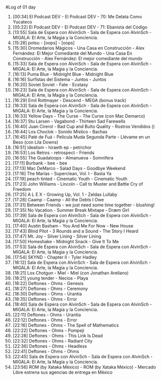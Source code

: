#Log of 01 day

1. [00:34] El Podcast DEV - El Podcast DEV - 70: Me Delata Como Yucateco
1. [05:22] El Podcast DEV - El Podcast DEV - 71: Ebanista del Código
1. [13:55] Sala de Espera con AlvinSch - Sala de Espera con AlvinSch - MIGALA: El Arte, la Magia y la Conciencia.
1. [15:28] potsu - [oops] - [oops]
1. [15:30] Dromedarios Mágicos - Una Casa en Construcción - Alex Fernández: El Mejor Comediante del Mundo - Una Casa En Construcción - Alex Fernández: El mejor comediante del mundo
1. [15:33] Sala de Espera con AlvinSch - Sala de Espera con AlvinSch - MIGALA: El Arte, la Magia y la Conciencia.
1. [16:13] Puma Blue - Midnight Blue - Midnight Blue
1. [16:16] Surfistas del Sistema - Juntos - Juntos
1. [16:20] Soviet Soviet - Fate - Ecstasy
1. [16:23] Sala de Espera con AlvinSch - Sala de Espera con AlvinSch - MIGALA: El Arte, la Magia y la Conciencia.
1. [16:29] Emil Rottmayer - Descend - MEGA (bonus track)
1. [16:33] Sala de Espera con AlvinSch - Sala de Espera con AlvinSch - MIGALA: El Arte, la Magia y la Conciencia.
1. [16:33] Yellow Days - The Curse - The Curse (con Mac Demarco)
1. [16:37] Stu Larsen - Vagabond - Thirteen Sad Farewells
1. [16:40] Juan Cirerol - Bad Cup and Bulto Quality - Rostros Vendidos ()
1. [16:44] Los Choclok - Sonido Místico - Bachas
1. [16:45] Paté de Fuá - Película Muda Segunda Parte - Llévame en un Beso (con Lila Downs)
1. [16:51] idealism - hiraeth ep - petrichor
1. [16:53] Los Retros - retrospect - Friends
1. [16:55] The Guadaloops - Almanueva - Somnífera
1. [17:11] Burbank - bee - bee
1. [17:13] Mac DeMarco - Salad Days - Goodbye Weekend
1. [17:16] The Marías - Superclean, Vol. I - Basta Ya
1. [17:19] peach tinted - Cinematic Youth - Cinematic Youth
1. [17:23] John Williams - Lincoln - Call to Muster and Battle Cry of Freedom
1. [17:25] A L E X - Growing Up, Vol. 1 - Zeldas Lullaby
1. [17:28] Caamp - Caamp - All the Debts I Owe
1. [17:31] Between Friends - we just need some time together - blushing!
1. [17:35] No Vacation - Summer Break Mixtape - Dræm Girl
1. [17:39] Sala de Espera con AlvinSch - Sala de Espera con AlvinSch - MIGALA: El Arte, la Magia y la Conciencia.
1. [17:40] Austin Basham - You And Me For Now - New House
1. [17:43] Blind Pilot - 3 Rounds and a Sound - The Story I Heard
1. [17:47] Mt. Joy - Silver Lining - Silver Lining
1. [17:50] Homeshake - Midnight Snack - Give It To Me
1. [17:53] Sala de Espera con AlvinSch - Sala de Espera con AlvinSch - MIGALA: El Arte, la Magia y la Conciencia.
1. [17:54] SKYND - Chapter II - Tyler Hadley
1. [18:12] Sala de Espera con AlvinSch - Sala de Espera con AlvinSch - MIGALA: El Arte, la Magia y la Conciencia.
1. [18:21] Los Chotgun - Miel - Miel (con Jonathan Arellano)
1. [18:21] young tender - Necios - Playa
1. [18:22] Deftones - Ohms - Genesis
1. [18:27] Deftones - Ohms - Ceremony
1. [18:30] Deftones - Ohms - Urantia
1. [18:35] Deftones - Ohms - Error
1. [18:40] Sala de Espera con AlvinSch - Sala de Espera con AlvinSch - MIGALA: El Arte, la Magia y la Conciencia.
1. [22:11] Deftones - Ohms - Urantia
1. [22:12] Deftones - Ohms - Error
1. [22:16] Deftones - Ohms - The Spell of Mathematics
1. [22:22] Deftones - Ohms - Pompeji
1. [22:28] Deftones - Ohms - This Link Is Dead
1. [22:32] Deftones - Ohms - Radiant City
1. [22:36] Deftones - Ohms - Headless
1. [22:41] Deftones - Ohms - Ohms
1. [22:45] Sala de Espera con AlvinSch - Sala de Espera con AlvinSch - MIGALA: El Arte, la Magia y la Conciencia.
1. [23:56] ROM (by Xataka México) - ROM (by Xataka México) - Mercado Libre estrena sus agencias de entrega en México
